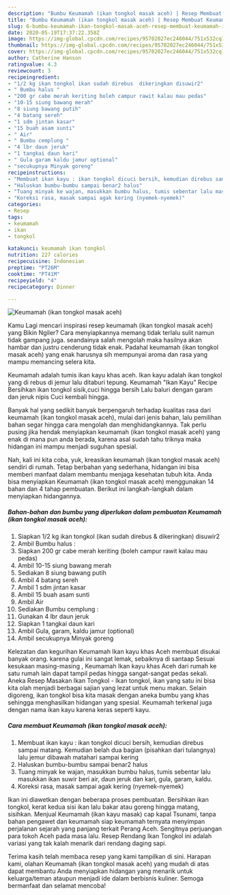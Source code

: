 ```yaml
---
description: "Bumbu Keumamah (ikan tongkol masak aceh) | Resep Membuat Keumamah (ikan tongkol masak aceh) Yang Enak Dan Lezat"
title: "Bumbu Keumamah (ikan tongkol masak aceh) | Resep Membuat Keumamah (ikan tongkol masak aceh) Yang Enak Dan Lezat"
slug: 6-bumbu-keumamah-ikan-tongkol-masak-aceh-resep-membuat-keumamah-ikan-tongkol-masak-aceh-yang-enak-dan-lezat
date: 2020-05-19T17:37:22.358Z
image: https://img-global.cpcdn.com/recipes/95702027ec246044/751x532cq70/keumamah-ikan-tongkol-masak-aceh-foto-resep-utama.jpg
thumbnail: https://img-global.cpcdn.com/recipes/95702027ec246044/751x532cq70/keumamah-ikan-tongkol-masak-aceh-foto-resep-utama.jpg
cover: https://img-global.cpcdn.com/recipes/95702027ec246044/751x532cq70/keumamah-ikan-tongkol-masak-aceh-foto-resep-utama.jpg
author: Catherine Hanson
ratingvalue: 4.3
reviewcount: 3
recipeingredient:
- "1/2 kg ikan tongkol ikan sudah direbus  dikeringkan disuwir2"
- " Bumbu halus "
- "200 gr cabe merah keriting boleh campur rawit kalau mau pedas"
- "10-15 siung bawang merah"
- "8 siung bawang putih"
- "4 batang sereh"
- "1 sdm jintan kasar"
- "15 buah asam sunti"
- " Air"
- " Bumbu cemplung "
- "4 lbr daun jeruk"
- "1 tangkai daun kari"
- " Gula garam kaldu jamur optional"
- "secukupnya Minyak goreng"
recipeinstructions:
- "Membuat ikan kayu : ikan tongkol dicuci bersih, kemudian direbus sampai matang. Kemudian belah dua bagian (pisahkan dari tulangnya) lalu jemur dibawah matahari sampai kering"
- "Haluskan bumbu-bumbu sampai benar2 halus"
- "Tuang minyak ke wajan, masukkan bumbu halus, tumis sebentar lalu masukkan ikan suwir beri air, daun jeruk dan kari, gula, garam, kaldu."
- "Koreksi rasa, masak sampai agak kering (nyemek-nyemek)"
categories:
- Resep
tags:
- keumamah
- ikan
- tongkol

katakunci: keumamah ikan tongkol 
nutrition: 227 calories
recipecuisine: Indonesian
preptime: "PT26M"
cooktime: "PT41M"
recipeyield: "4"
recipecategory: Dinner

---
```



![Keumamah (ikan tongkol masak aceh)](https://img-global.cpcdn.com/recipes/95702027ec246044/751x532cq70/keumamah-ikan-tongkol-masak-aceh-foto-resep-utama.jpg)

Kamu Lagi mencari inspirasi resep keumamah (ikan tongkol masak aceh) yang Bikin Ngiler? Cara menyiapkannya memang tidak terlalu sulit namun tidak gampang juga. seandainya salah mengolah maka hasilnya akan hambar dan justru cenderung tidak enak. Padahal keumamah (ikan tongkol masak aceh) yang enak harusnya sih mempunyai aroma dan rasa yang mampu memancing selera kita.

Keumamah adalah tumis ikan kayu khas aceh. Ikan kayu adalah ikan tongkol yang di rebus di jemur lalu ditaburi tepung. Keumamah &#34;Ikan Kayu&#34; Recipe Bersihkan ikan tongkol sisik,cuci hingga bersih Lalu baluri dengan garam dan jeruk nipis Cuci kembali hingga.

Banyak hal yang sedikit banyak berpengaruh terhadap kualitas rasa dari keumamah (ikan tongkol masak aceh), mulai dari jenis bahan, lalu pemilihan bahan segar hingga cara mengolah dan menghidangkannya. Tak perlu pusing jika hendak menyiapkan keumamah (ikan tongkol masak aceh) yang enak di mana pun anda berada, karena asal sudah tahu triknya maka hidangan ini mampu menjadi suguhan spesial.


Nah, kali ini kita coba, yuk, kreasikan keumamah (ikan tongkol masak aceh) sendiri di rumah. Tetap berbahan yang sederhana, hidangan ini bisa memberi manfaat dalam membantu menjaga kesehatan tubuh kita. Anda bisa menyiapkan Keumamah (ikan tongkol masak aceh) menggunakan 14 bahan dan 4 tahap pembuatan. Berikut ini langkah-langkah dalam menyiapkan hidangannya.

<!--inarticleads1-->

##### Bahan-bahan dan bumbu yang diperlukan dalam pembuatan Keumamah (ikan tongkol masak aceh):

1. Siapkan 1/2 kg ikan tongkol (ikan sudah direbus &amp; dikeringkan) disuwir2
1. Ambil  Bumbu halus :
1. Siapkan 200 gr cabe merah keriting (boleh campur rawit kalau mau pedas)
1. Ambil 10-15 siung bawang merah
1. Sediakan 8 siung bawang putih
1. Ambil 4 batang sereh
1. Ambil 1 sdm jintan kasar
1. Ambil 15 buah asam sunti
1. Ambil  Air
1. Sediakan  Bumbu cemplung :
1. Gunakan 4 lbr daun jeruk
1. Siapkan 1 tangkai daun kari
1. Ambil  Gula, garam, kaldu jamur (optional)
1. Ambil secukupnya Minyak goreng


Kelezatan dan kegurihan Keumamah Ikan kayu khas Aceh membuat disukai banyak orang. karena gulai ini sangat lemak, sebaiknya di santaap Sesuai kesukaan masing-masing , Keumamah Ikan kayu khas Aceh dari rumah ke satu rumah lain dapat tampil pedas hingga sangat-sangat pedas sekali. Aneka Resep Masakan Ikan Tongkol - Ikan tongkol, ikan yang satu ini bisa kita olah menjadi berbagai sajian yang lezat untuk menu makan. Selain digoreng, ikan tongkol bisa kita masak dengan aneka bumbu yang khas sehingga menghasilkan hidangan yang spesial. Keumamah terkenal juga dengan nama ikan kayu karena keras seperti kayu. 

<!--inarticleads2-->

##### Cara membuat Keumamah (ikan tongkol masak aceh):

1. Membuat ikan kayu : ikan tongkol dicuci bersih, kemudian direbus sampai matang. Kemudian belah dua bagian (pisahkan dari tulangnya) lalu jemur dibawah matahari sampai kering
1. Haluskan bumbu-bumbu sampai benar2 halus
1. Tuang minyak ke wajan, masukkan bumbu halus, tumis sebentar lalu masukkan ikan suwir beri air, daun jeruk dan kari, gula, garam, kaldu.
1. Koreksi rasa, masak sampai agak kering (nyemek-nyemek)


Ikan ini diawetkan dengan beberapa proses pembuatan. Bersihkan ikan tongkol, kerat kedua sisi ikan lalu bakar atau goreng hingga matang, sisihkan. Menjual Keumamah (ikan kayu masak) cap kapal Tsunami, tanpa bahan pengawet dan keumamah siap keumamah ternyata menyimpan perjalanan sejarah yang panjang terkait Perang Aceh. Sengitnya perjuangan para tokoh Aceh pada masa lalu. Resep Rendang Ikan Tongkol ini adalah variasi yang tak kalah menarik dari rendang daging sapi. 

Terima kasih telah membaca resep yang kami tampilkan di sini. Harapan kami, olahan Keumamah (ikan tongkol masak aceh) yang mudah di atas dapat membantu Anda menyiapkan hidangan yang menarik untuk keluarga/teman ataupun menjadi ide dalam berbisnis kuliner. Semoga bermanfaat dan selamat mencoba!
